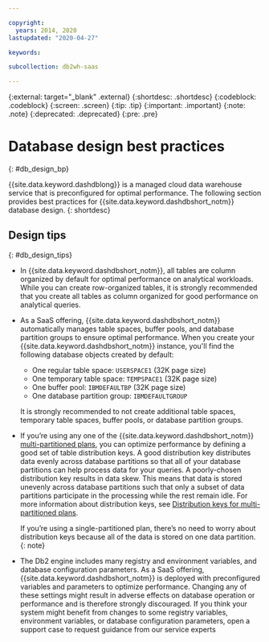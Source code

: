 ```yaml
---

copyright:
  years: 2014, 2020
lastupdated: "2020-04-27"

keywords:

subcollection: db2wh-saas

---
```


 
{:external: target="_blank" .external}
{:shortdesc: .shortdesc}
{:codeblock: .codeblock}
{:screen: .screen}
{:tip: .tip}
{:important: .important}
{:note: .note}
{:deprecated: .deprecated}
{:pre: .pre}

# Database design best practices
{: #db_design_bp}

{{site.data.keyword.dashdblong}} is a managed cloud data warehouse service that is preconfigured for optimal performance. The following section provides best practices for {{site.data.keyword.dashdbshort_notm}} database design.
{: shortdesc}

## Design tips
{: #db_design_tips}

- In {{site.data.keyword.dashdbshort_notm}}, all tables are column organized by default for optimal performance on analytical workloads. While you can create row-organized tables, it is strongly recommended that you create all tables as column organized for good performance on analytical queries.

- As a SaaS offering, {{site.data.keyword.dashdbshort_notm}} automatically manages table spaces, buffer pools, and database partition groups to ensure optimal performance. When you create your {{site.data.keyword.dashdbshort_notm}} instance, you'll find the following database objects created by default:

  - One regular table space: `USERSPACE1` (32K page size)
  - One temporary table space: `TEMPSPACE1` (32K page size)
  - One buffer pool: `IBMDEFAULTBP` (32K page size)
  - One database partition group: `IBMDEFAULTGROUP`

  It is strongly recommended to not create additional table spaces, temporary table spaces, buffer pools, or database partition groups.

- If you’re using any one of the {{site.data.keyword.dashdbshort_notm}} [multi-partitioned plans](/docs/Db2whc?topic=Db2whc-about#plans_cfgs), you can optimize performance by defining a good set of table distribution keys. A good distribution key distributes data evenly across database partitions so that all of your database partitions can help process data for your queries. A poorly-chosen distribution key results in data skew. This means that data is stored unevenly across database partitions such that only a subset of data partitions participate in the processing while the rest remain idle. For more information about distribution keys, see [Distribution keys for multi-partitioned plans](/docs/Db2whc?topic=Db2whc-distribution_keys).

  If you’re using a single-partitioned plan, there’s no need to worry about distribution keys because all of the data is stored on one data partition.
  {: note}

- The Db2 engine includes many registry and environment variables, and database configuration parameters. As a SaaS offering, {{site.data.keyword.dashdbshort_notm}} is deployed with preconfigured variables and parameters to optimize performance. Changing any of these settings might result in adverse effects on database operation or performance and is therefore strongly discouraged. If you think your system might benefit from changes to some registry variables, environment variables, or database configuration parameters, open a support case to request guidance from our service experts
